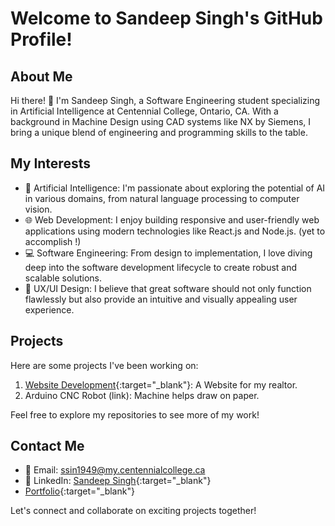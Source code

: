 # Welcome to Sandeep Singh's GitHub Profile!

## About Me

Hi there! 👋 I'm Sandeep Singh, a Software Engineering student specializing in Artificial Intelligence at Centennial College, Ontario, CA. With a background in Machine Design using CAD systems like NX by Siemens, I bring a unique blend of engineering and programming skills to the table.

## My Interests

- 🤖 Artificial Intelligence: I'm passionate about exploring the potential of AI in various domains, from natural language processing to computer vision.
- 🌐 Web Development: I enjoy building responsive and user-friendly web applications using modern technologies like React.js and Node.js. (yet to accomplish !)
- 💻 Software Engineering: From design to implementation, I love diving deep into the software development lifecycle to create robust and scalable solutions.
- 🎨 UX/UI Design: I believe that great software should not only function flawlessly but also provide an intuitive and visually appealing user experience.

## Projects

Here are some projects I've been working on:

1. [Website Development](https://sandeepsingh1010.github.io/WebInterface_FinalProject.github.io/){:target="_blank"}: A Website for my realtor.
2. Arduino CNC Robot (link): Machine helps draw on paper.

Feel free to explore my repositories to see more of my work!

## Contact Me

- 📧 Email: ssin1949@my.centennialcollege.ca
- 🔗 LinkedIn: [Sandeep Singh](https://www.linkedin.com/in/sandeep-singh-1010/){:target="_blank"}
- [Portfolio](https://e.centennialcollege.ca/d2l/ep/6606/dashboard/index?ou=6606){:target="_blank"}

Let's connect and collaborate on exciting projects together!
